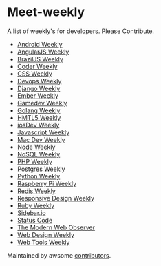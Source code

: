Meet-weekly
===========

A list of weekly's for developers.
Please Contribute.

- [Android Weekly](http://androidweekly.net/)
- [AngularJS Weekly](http://www.ng-newsletter.com/)
- [BrazilJS Weekly](http://braziljs.org/)
- [Coder Weekly](http://www.coderweekly.com/)
- [CSS Weekly](http://css-weekly.com/)
- [Devops Weekly](http://devopsweekly.com/)
- [Django Weekly](http://djangoweek.ly/)
- [Ember Weekly](http://emberweekly.com/)
- [Gamedev Weekly](http://gamedevweekly.com/)
- [Golang Weekly](http://www.golangweekly.com/)
- [HMTL5 Weekly](http://html5weekly.com/)
- [iosDev Weekly](http://iosdevweekly.com/)
- [Javascript Weekly](http://javascriptweekly.com/)
- [Mac Dev Weekly](http://macdevweekly.com/)
- [Node Weekly](http://nodeweekly.com/)
- [NoSQL Weekly](http://www.nosqlweekly.com/)
- [PHP Weekly](http://phpweekly.info/)
- [Postgres Weekly](http://postgresweekly.com/)
- [Python Weekly](http://www.pythonweekly.com/)
- [Raspberry Pi Weekly](http://www.raspiweekly.com/)
- [Redis Weekly](http://redisweekly.com/)
- [Responsive Design Weekly](http://responsivedesignweekly.com/)
- [Ruby Weekly](http://rubyweekly.com/)
- [Sidebar.io](http://sidebar.io/)
- [Status Code](http://statuscode.org/)
- [The Modern Web Observer](http://appendto.com/modern-web-observer/)
- [Web Design Weekly](http://web-design-weekly.com/)
- [Web Tools Weekly](http://webtoolsweekly.com/)

Maintained by awsome [contributors](https://github.com/matheusazzi/meet-weekly/graphs/contributors).
